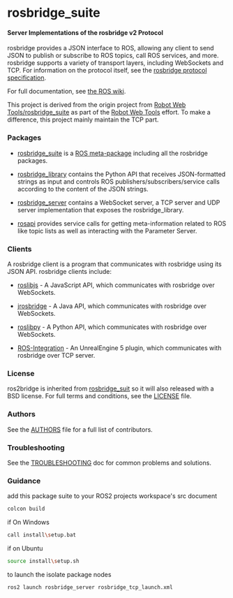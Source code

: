 rosbridge_suite
===============

#### Server Implementations of the rosbridge v2 Protocol

rosbridge provides a JSON interface to ROS, allowing any client to send JSON to publish or subscribe to ROS topics, call ROS services, and more. rosbridge supports a variety of transport layers, including WebSockets and TCP. For information on the protocol itself, see the [rosbridge protocol specification](ROSBRIDGE_PROTOCOL.md).

For full documentation, see [the ROS wiki](http://ros.org/wiki/rosbridge_suite).

This project is derived from the origin project from [Robot Web Tools/rosbridge_suite](https://github.com/RobotWebTools/rosbridge_suite) as part of the [Robot Web Tools](http://robotwebtools.org/) effort. To make a difference, this project mainly maintain the TCP part. 

### Packages

 * [rosbridge_suite](rosbridge_suite) is a [ROS meta-package](http://www.ros.org/wiki/catkin/conceptual_overview#Metapackages_and_the_Elimination_of_Stacks) including all the rosbridge packages.

 * [rosbridge_library](rosbridge_library) contains the Python API that receives JSON-formatted strings as input and controls ROS publishers/subscribers/service calls according to the content of the JSON strings.

 * [rosbridge_server](rosbridge_server) contains a WebSocket server, a TCP server and UDP server implementation that exposes the rosbridge_library. 

 * [rosapi](rosapi) provides service calls for getting meta-information related to ROS like topic lists as well as interacting with the Parameter Server.

### Clients

A rosbridge client is a program that communicates with rosbridge using its JSON API. rosbridge clients include:

 * [roslibjs](https://github.com/RobotWebTools/roslibjs) - A JavaScript API, which communicates with rosbridge over WebSockets.
 * [jrosbridge](https://github.com/WPI-RAIL/jrosbridge) - A Java API, which communicates with rosbridge over WebSockets.
 * [roslibpy](https://github.com/gramaziokohler/roslibpy) - A Python API, which communicates with rosbridge over WebSockets.

 * [ROS-Integration](https://github.com/GaoGeolone/ROSIntegration) - An UnrealEngine 5 plugin, which communicates with rosbridge over TCP server.

### License
ros2bridge is inherited from [rosbridge_suit](https://github.com/RobotWebTools/rosbridge_suite) so it will also released with a BSD license. For full terms and conditions, see the [LICENSE](LICENSE) file.

### Authors
See the [AUTHORS](AUTHORS.md) file for a full list of contributors.

### Troubleshooting

See the [TROUBLESHOOTING](TROUBLESHOOTING.md) doc for common problems and solutions.

### Guidance
add this package suite to your ROS2 projects workspace's src document
```bash
colcon build
```
if On Windows
```bash
call install\setup.bat  
```
if on Ubuntu
```bash
source install\setup.sh
```
to launch the isolate package nodes
```bash
ros2 launch rosbridge_server rosbridge_tcp_launch.xml
```



